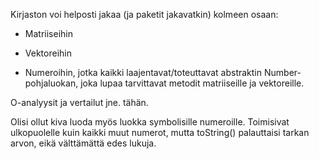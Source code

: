 Kirjaston voi helposti jakaa (ja paketit jakavatkin) kolmeen osaan:
- Matriiseihin

- Vektoreihin

- Numeroihin, jotka kaikki laajentavat/toteuttavat abstraktin
Number-pohjaluokan, joka lupaa tarvittavat metodit matriiseille ja vektoreille.

O-analyysit ja vertailut jne. tähän.

Olisi ollut kiva luoda myös luokka symbolisille numeroille. Toimisivat
ulkopuolelle kuin kaikki muut numerot, mutta toString() palauttaisi tarkan
arvon, eikä välttämättä edes lukuja.

